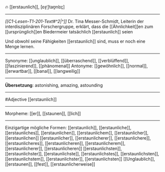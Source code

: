 🔥 [[erstaunlich]], [ɛɐ̯ˈʃtaʊ̯nlɪç]

---
*[[C1-Lesen-T1-201-Text#^2|^]]* Dr. Tina Messer-Schmidt, Leiterin der interdisziplinären Forschergruppe, erklärt, dass die [[Ähnlichkeit]]en zum [[ursprünglich]]en Biedermeier tatsächlich [[erstaunlich]] seien

Und obwohl seine Fähigkeiten [[erstaunlich]] sind, muss er noch eine Menge lernen.

---

Synonyme: [[unglaublich]], [[überraschend]], [[verblüffend]], [[faszinierend]], [[phänomenal]]
Antonyme: [[gewöhnlich]], [[normal]], [[erwartbar]], [[banal]], [[langweilig]]

---

**Übersetzung**:
astonishing, amazing, astounding

---

#Adjective [[erstaunlich]]

---

Morpheme:
[[er]], [[staunen]], [[lich]]

---

Einzigartige mögliche Formen:
[[erstaunlich]], [[erstaunliche]], [[erstaunliches]], [[erstaunlichen]], [[erstaunlichem]], [[erstaunlicher]], [[erstaunlichen]]
[[erstaunlicher]], [[erstaunlicherer]], [[erstaunlichere]], [[erstaunlicheres]], [[erstaunlicheren]], [[erstaunlicherem]], [[erstaunlicherer]], [[erstaunlicheren]]
[[erstaunlichsten]], [[erstaunlichster]], [[erstaunlichste]], [[erstaunlichstes]], [[erstaunlichsten]], [[erstaunlichstem]], [[erstaunlichster]], [[erstaunlichsten]]
[[Unglaublich]], [[erstaunen]], [[fest]], [[erstaunlicherweise]]
